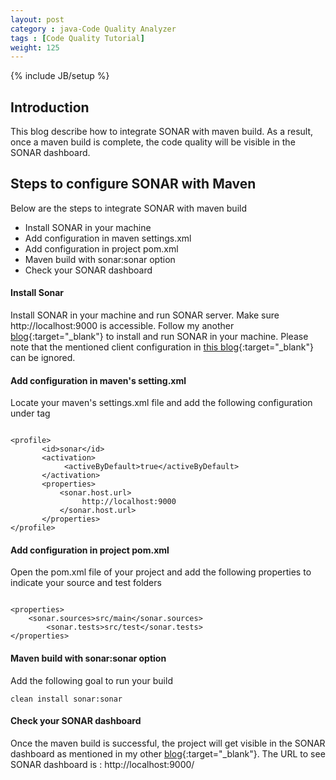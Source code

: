 ```yaml
---
layout: post
category : java-Code Quality Analyzer
tags : [Code Quality Tutorial]
weight: 125
---
```

{% include JB/setup %}

## Introduction

This blog describe how to integrate SONAR with maven build. As a result, once a maven build is complete, the code quality will be visible in the SONAR dashboard.

## Steps to configure SONAR with Maven

Below are the steps to integrate SONAR with maven build


  * Install SONAR in your machine
  * Add configuration in maven settings.xml
  * Add configuration in project pom.xml
  * Maven build with sonar:sonar option
  * Check your SONAR dashboard
 

#### Install Sonar
Install SONAR in your machine and run SONAR server. Make sure http://localhost:9000 is accessible. Follow my another [blog](/java-code%20quality%20analyzer/2015/05/12/SONAR-the-Java-Code-Analyzer){:target="_blank"} to install and run SONAR in your machine. Please note that the mentioned client configuration in [this blog](/java-code%20quality%20analyzer/2015/05/12/SONAR-the-Java-Code-Analyzer){:target="_blank"} can be ignored.

#### Add configuration in maven's setting.xml

Locate your maven's settings.xml file and add the following configuration under <profiles> tag

<pre class="prettyprint highlight"><code class="language-xml" data-lang="xml"> 
&lt;profile&gt;
       &lt;id&gt;sonar&lt;/id&gt;
       &lt;activation&gt;
            &lt;activeByDefault&gt;true&lt;/activeByDefault&gt;
       &lt;/activation&gt;
       &lt;properties&gt;
           &lt;sonar.host.url&gt;
                http://localhost:9000
           &lt;/sonar.host.url&gt;
       &lt;/properties&gt;
&lt;/profile&gt;
</code></pre>

#### Add configuration in project pom.xml
Open the pom.xml file of your project and add the following properties to indicate your source and test folders

<pre class="prettyprint highlight"><code class="language-xml" data-lang="xml"> 
&lt;properties&gt;
	&lt;sonar.sources&gt;src/main&lt;/sonar.sources&gt;
        &lt;sonar.tests&gt;src/test&lt;/sonar.tests&gt;
&lt;/properties&gt;
</code></pre>

#### Maven build with sonar:sonar option
Add the following goal to run your build

```
clean install sonar:sonar
```

#### Check your SONAR dashboard

Once the maven build is successful, the project will get visible in the SONAR dashboard as mentioned in my other [blog](/java-code%20quality%20analyzer/2015/05/12/SONAR-the-Java-Code-Analyzer){:target="_blank"}.
The URL to see SONAR dashboard is : http://localhost:9000/

